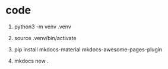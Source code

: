 # code

1. python3 -m venv .venv

2. source .venv/bin/activate

3. pip install mkdocs-material mkdocs-awesome-pages-plugin

4. mkdocs new .
